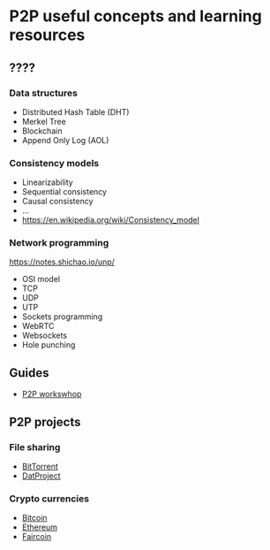 # P2P useful concepts and learning resources

## ????

### Data structures

- Distributed Hash Table (DHT)
- Merkel Tree
- Blockchain
- Append Only Log (AOL)

### Consistency models

- Linearizability
- Sequential consistency
- Causal consistency
- ...
- https://en.wikipedia.org/wiki/Consistency_model

### Network programming

https://notes.shichao.io/unp/

- OSI model
- TCP
- UDP
- UTP
- Sockets programming
- WebRTC
- Websockets
- Hole punching

## Guides

- [P2P workswhop](https://github.com/mafintosh/p2p-workshop)

## P2P projects

### File sharing

- [BitTorrent](https://www.bittorrent.com/)
- [DatProject](https://datproject.org/) 

### Crypto currencies

- [Bitcoin](https://bitcoin.org/)
- [Ethereum](https://www.ethereum.org/)
- [Faircoin](https://fair-coin.org/)
